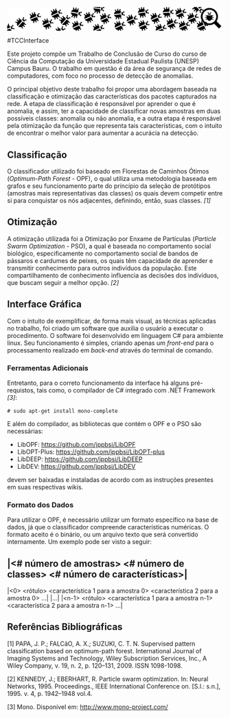 <img src="WindowsFormsApplication1/Images/Bug-LineMaxSize.png" align="center" alt="Footer"/>

#TCCInterface

Este projeto compõe um Trabalho de Conclusão de Curso do curso de Ciência da Computação da Universidade Estadual Paulista (UNESP) 
Campus Bauru. O trabalho em questão é da área de segurança de redes de computadores, com foco no processo de detecção de anomalias.

O principal objetivo deste trabalho foi propor uma abordagem baseada na classificação e otimização das características dos pacotes 
capturados na rede. A etapa de classificação é responsável por aprender o que é anomalia, e assim, ter a capacidade de classificar 
novas amostras em duas possíveis classes: anomalia ou não anomalia, e a outra etapa é responsável pela otimização da função que 
representa tais características, com o intuito de encontrar o melhor valor para aumentar a acurácia na detecção.

## Classificação
O classificador utilizado foi baseado em Florestas de Caminhos Ótimos (*Optimum-Path Forest* - OPF), o qual utiliza uma metodologia 
baseada em grafos e seu funcionamento parte do princípio da seleção de protótipos (amostras mais representativas das classes) os quais 
devem competir entre si para conquistar os nós adjacentes, definindo, então, suas classes. <cite>[1]</cite>

## Otimização

A otimização utilizada foi a Otimização por Enxame de Partículas (*Particle Swarm Optimization* - PSO), a qual é baseada no 
comportamento social biológico, especificamente no comportamento social de bandos de pássaros e cardumes de peixes, os quais têm 
capacidade de aprender e transmitir conhecimento para outros indivíduos da população. Este compartilhamento de conhecimento influencia 
as decisões dos indivíduos, que buscam seguir a melhor opção. <cite>[2]</cite>

## Interface Gráfica

Com o intuito de exemplificar, de forma mais visual, as técnicas aplicadas no trabalho, foi criado um software que auxilia o usuário
a executar o procedimento. O software foi desenvolvido em linguagem C# para ambiente linux. Seu funcionamento é simples, criando apenas um *front-end* para o processamento realizado em *back-end* através do terminal de comando.

### Ferramentas Adicionais

Entretanto, para o correto funcionamento da interface há alguns pré-requistos, tais como, o compilador de C# integrado com .NET Framework <cite>[3]</cite>:
```
# sudo apt-get install mono-complete
```

E além do compilador, as bibliotecas que contém o OPF e o PSO são necessárias:
* LibOPF: https://github.com/jppbsi/LibOPF
* LibOPT-Plus: https://github.com/jppbsi/LibOPT-plus
* LibDEEP: https://github.com/jppbsi/LibDEEP
* LibDEV: https://github.com/jppbsi/LibDEV

devem ser baixadas e instaladas de acordo com as instruções presentes em suas respectivas wikis.

### Formato dos Dados

Para utilizar o OPF, é necessário utilizar um formato específico na base de dados, já que o classificador compreende características numéricas. O formato aceito é o binário, ou um arquivo texto que será convertido internamente. Um exemplo pode ser visto a seguir:

|<# número de amostras> <# número de classes> <# número de características>|
----------------------------------------------------------------------------
|\<0> \<rótulo> \<característica 1 para a amostra 0> \<característica 2 para a amostra 0> ...|
|...|
|\<n-1> \<rótulo> \<característica 1 para a amostra n-1> \<característica 2 para a amostra n-1> ...|

## Referências Bibliográficas

[1] PAPA, J. P.; FALCãO, A. X.; SUZUKI, C. T. N. Supervised pattern classification based on optimum-path forest. International Journal 
of Imaging Systems and Technology, Wiley Subscription Services, Inc., A Wiley Company, v. 19, n. 2, p. 120–131, 2009. ISSN 1098-1098.

[2] KENNEDY, J.; EBERHART, R. Particle swarm optimization. In: Neural Networks, 1995. Proceedings., IEEE International Conference on. 
[S.l.: s.n.], 1995. v. 4, p. 1942–1948 vol.4.

[3] Mono. Disponível em: http://www.mono-project.com/
